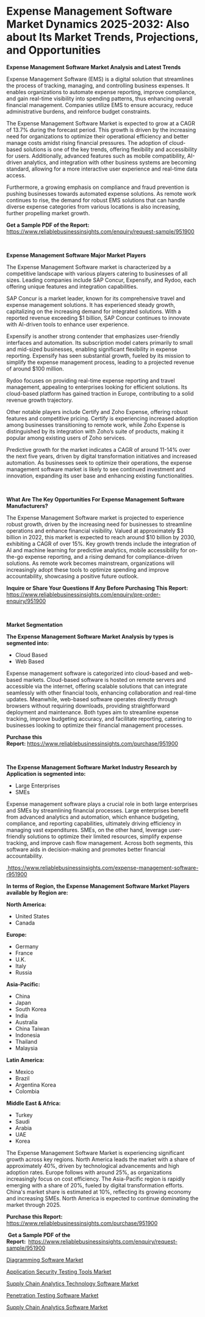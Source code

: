 <p><h1>Expense Management Software Market Dynamics 2025-2032: Also about Its Market Trends, Projections, and Opportunities</h1></p><p><strong>Expense Management Software Market Analysis and Latest Trends</strong></p>
<p><p>Expense Management Software (EMS) is a digital solution that streamlines the process of tracking, managing, and controlling business expenses. It enables organizations to automate expense reporting, improve compliance, and gain real-time visibility into spending patterns, thus enhancing overall financial management. Companies utilize EMS to ensure accuracy, reduce administrative burdens, and reinforce budget constraints.</p><p>The Expense Management Software Market is expected to grow at a CAGR of 13.7% during the forecast period. This growth is driven by the increasing need for organizations to optimize their operational efficiency and better manage costs amidst rising financial pressures. The adoption of cloud-based solutions is one of the key trends, offering flexibility and accessibility for users. Additionally, advanced features such as mobile compatibility, AI-driven analytics, and integration with other business systems are becoming standard, allowing for a more interactive user experience and real-time data access. </p><p>Furthermore, a growing emphasis on compliance and fraud prevention is pushing businesses towards automated expense solutions. As remote work continues to rise, the demand for robust EMS solutions that can handle diverse expense categories from various locations is also increasing, further propelling market growth.</p></p>
<p><strong>Get a Sample PDF of the Report:&nbsp;</strong> <a href="https://www.reliablebusinessinsights.com/enquiry/request-sample/951900?utm_campaign=1877&utm_medium=2&utm_source=Github&utm_content=ia&utm_term=06032025&utm_id=expense-management-software">https://www.reliablebusinessinsights.com/enquiry/request-sample/951900</a></p>
<p>&nbsp;</p>
<p><strong>Expense Management Software Major Market Players</strong></p>
<p><p>The Expense Management Software market is characterized by a competitive landscape with various players catering to businesses of all sizes. Leading companies include SAP Concur, Expensify, and Rydoo, each offering unique features and integration capabilities.</p><p>SAP Concur is a market leader, known for its comprehensive travel and expense management solutions. It has experienced steady growth, capitalizing on the increasing demand for integrated solutions. With a reported revenue exceeding $1 billion, SAP Concur continues to innovate with AI-driven tools to enhance user experience.</p><p>Expensify is another strong contender that emphasizes user-friendly interfaces and automation. Its subscription model caters primarily to small and mid-sized businesses, enabling significant flexibility in expense reporting. Expensify has seen substantial growth, fueled by its mission to simplify the expense management process, leading to a projected revenue of around $100 million.</p><p>Rydoo focuses on providing real-time expense reporting and travel management, appealing to enterprises looking for efficient solutions. Its cloud-based platform has gained traction in Europe, contributing to a solid revenue growth trajectory. </p><p>Other notable players include Certify and Zoho Expense, offering robust features and competitive pricing. Certify is experiencing increased adoption among businesses transitioning to remote work, while Zoho Expense is distinguished by its integration with Zoho’s suite of products, making it popular among existing users of Zoho services.</p><p>Predictive growth for the market indicates a CAGR of around 11-14% over the next five years, driven by digital transformation initiatives and increased automation. As businesses seek to optimize their operations, the expense management software market is likely to see continued investment and innovation, expanding its user base and enhancing existing functionalities.</p></p>
<p>&nbsp;</p>
<p><strong>What Are The Key Opportunities For Expense Management Software Manufacturers?</strong></p>
<p><p>The Expense Management Software market is projected to experience robust growth, driven by the increasing need for businesses to streamline operations and enhance financial visibility. Valued at approximately $3 billion in 2022, this market is expected to reach around $10 billion by 2030, exhibiting a CAGR of over 15%. Key growth trends include the integration of AI and machine learning for predictive analytics, mobile accessibility for on-the-go expense reporting, and a rising demand for compliance-driven solutions. As remote work becomes mainstream, organizations will increasingly adopt these tools to optimize spending and improve accountability, showcasing a positive future outlook.</p></p>
<p><strong>Inquire or Share Your Questions If Any Before Purchasing This Report:</strong> <a href="https://www.reliablebusinessinsights.com/enquiry/pre-order-enquiry/951900?utm_campaign=1877&utm_medium=2&utm_source=Github&utm_content=ia&utm_term=06032025&utm_id=expense-management-software">https://www.reliablebusinessinsights.com/enquiry/pre-order-enquiry/951900</a></p>
<p>&nbsp;</p>
<p><strong>Market Segmentation</strong></p>
<p><strong>The Expense Management Software Market Analysis by types is segmented into:</strong></p>
<p><ul><li>Cloud Based</li><li>Web Based</li></ul></p>
<p><p>Expense management software is categorized into cloud-based and web-based markets. Cloud-based software is hosted on remote servers and accessible via the internet, offering scalable solutions that can integrate seamlessly with other financial tools, enhancing collaboration and real-time updates. Meanwhile, web-based software operates directly through browsers without requiring downloads, providing straightforward deployment and maintenance. Both types aim to streamline expense tracking, improve budgeting accuracy, and facilitate reporting, catering to businesses looking to optimize their financial management processes.</p></p>
<p><strong>Purchase this Report:&nbsp;</strong><a href="https://www.reliablebusinessinsights.com/purchase/951900?utm_campaign=1877&utm_medium=2&utm_source=Github&utm_content=ia&utm_term=06032025&utm_id=expense-management-software">https://www.reliablebusinessinsights.com/purchase/951900</a></p>
<p>&nbsp;</p>
<p><strong>The Expense Management Software Market Industry Research by Application is segmented into:</strong></p>
<p><ul><li>Large Enterprises</li><li>SMEs</li></ul></p>
<p><p>Expense management software plays a crucial role in both large enterprises and SMEs by streamlining financial processes. Large enterprises benefit from advanced analytics and automation, which enhance budgeting, compliance, and reporting capabilities, ultimately driving efficiency in managing vast expenditures. SMEs, on the other hand, leverage user-friendly solutions to optimize their limited resources, simplify expense tracking, and improve cash flow management. Across both segments, this software aids in decision-making and promotes better financial accountability.</p></p>
<p><a href="https://www.reliablebusinessinsights.com/expense-management-software-r951900?utm_campaign=1877&utm_medium=2&utm_source=Github&utm_content=ia&utm_term=06032025&utm_id=expense-management-software">&nbsp;https://www.reliablebusinessinsights.com/expense-management-software-r951900</a></p>
<p><strong>In terms of Region, the Expense Management Software Market Players available by Region are:</strong></p>
<p>
    <p> <strong> North America: </strong>
        <ul>
            <li>United States</li>
            <li>Canada</li>
        </ul>
        </p> 
    <p> <strong> Europe: </strong>
        <ul>
            <li>Germany</li>
            <li>France</li>
            <li>U.K.</li>
            <li>Italy</li>
            <li>Russia</li>
        </ul>
        </p> 
    <p> <strong> Asia-Pacific: </strong>
        <ul>
            <li>China</li>
            <li>Japan</li>
            <li>South Korea</li>
            <li>India</li>
            <li>Australia</li>
            <li>China Taiwan</li>
            <li>Indonesia</li>
            <li>Thailand</li>
            <li>Malaysia</li>
        </ul>
        </p> 
    <p> <strong> Latin America: </strong>
        <ul>
            <li>Mexico</li>
            <li>Brazil</li>
            <li>Argentina Korea</li>
            <li>Colombia</li>
        </ul>
        </p> 
    <p> <strong> Middle East & Africa: </strong>
        <ul>
            <li>Turkey</li>
            <li>Saudi</li>
            <li>Arabia</li>
            <li>UAE</li>
            <li>Korea</li>
        </ul>
    </p>
    </p>
<p><p>The Expense Management Software Market is experiencing significant growth across key regions. North America leads the market with a share of approximately 40%, driven by technological advancements and high adoption rates. Europe follows with around 25%, as organizations increasingly focus on cost efficiency. The Asia-Pacific region is rapidly emerging with a share of 20%, fueled by digital transformation efforts. China's market share is estimated at 10%, reflecting its growing economy and increasing SMEs. North America is expected to continue dominating the market through 2025.</p></p>
<p><strong>Purchase this Report: </strong><a href="https://www.reliablebusinessinsights.com/purchase/951900?utm_campaign=1877&utm_medium=2&utm_source=Github&utm_content=ia&utm_term=06032025&utm_id=expense-management-software">https://www.reliablebusinessinsights.com/purchase/951900</a></p>
<p>&nbsp;<strong>Get a Sample PDF of the Report:&nbsp;&nbsp;</strong><a href="https://www.reliablebusinessinsights.com/enquiry/request-sample/951900?utm_campaign=1877&utm_medium=2&utm_source=Github&utm_content=ia&utm_term=06032025&utm_id=expense-management-software">https://www.reliablebusinessinsights.com/enquiry/request-sample/951900</a></p>
<p><strong></strong></p>
<p><p><a href="https://github.com/blauetrelawz/Market-Research-Report-List-1/blob/main/diagramming-software-market.md?utm_campaign=1877&utm_medium=2&utm_source=Github&utm_content=ia&utm_term=06032025&utm_id=expense-management-software">Diagramming Software Market</a></p><p><a href="https://github.com/bichukapac/Market-Research-Report-List-1/blob/main/application-security-testing-tools-market.md?utm_campaign=1877&utm_medium=2&utm_source=Github&utm_content=ia&utm_term=06032025&utm_id=expense-management-software">Application Security Testing Tools Market</a></p><p><a href="https://github.com/swaftaenglem/Market-Research-Report-List-1/blob/main/supply-chain-analytics-technology-software-market.md?utm_campaign=1877&utm_medium=2&utm_source=Github&utm_content=ia&utm_term=06032025&utm_id=expense-management-software">Supply Chain Analytics Technology Software Market</a></p><p><a href="https://github.com/laveeasaadrh/Market-Research-Report-List-1/blob/main/penetration-testing-software-market.md?utm_campaign=1877&utm_medium=2&utm_source=Github&utm_content=ia&utm_term=06032025&utm_id=expense-management-software">Penetration Testing Software Market</a></p><p><a href="https://github.com/gassmkalay/Market-Research-Report-List-1/blob/main/supply-chain-analytics-software-market.md?utm_campaign=1877&utm_medium=2&utm_source=Github&utm_content=ia&utm_term=06032025&utm_id=expense-management-software">Supply Chain Analytics Software Market</a></p></p>